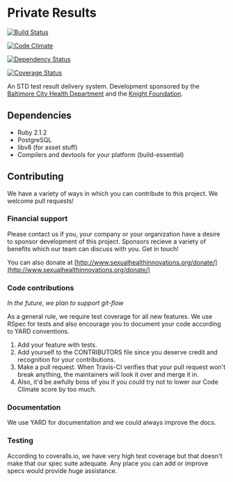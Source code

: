 # Private Results
[![Build Status](https://travis-ci.org/SexualHealthInnovations/PrivateResults.svg?branch=master)](https://travis-ci.org/SexualHealthInnovations/PrivateResults)

[![Code Climate](https://codeclimate.com/github/SexualHealthInnovations/PrivateResults.png)](https://codeclimate.com/github/SexualHealthInnovations/PrivateResults)

[![Dependency Status](https://gemnasium.com/SexualHealthInnovations/PrivateResults.svg)](https://gemnasium.com/SexualHealthInnovations/PrivateResults)

[![Coverage Status](https://coveralls.io/repos/SexualHealthInnovations/PrivateResults/badge.png)](https://coveralls.io/r/SexualHealthInnovations/PrivateResults)

An STD test result delivery system. Development sponsored by the
[Baltimore City Health Department](http://www.baltimorehealth.org/)
and the [Knight Foundation](http://www.knightfoundation.org/).

## Dependencies

+ Ruby 2.1.2
+ PostgreSQL
+ libv8 (for asset stuff)
+ Compilers and devtools for your platform (build-essential)

## Contributing

We have a variety of ways in which you can contribute to this
project. We welcome pull requests!

### Financial support

Please contact us if you, your company or your organization have a
desire to sponsor development of this project. Sponsors recieve a
variety of benefits which our team can discuss with you. Get in touch!

You can also donate at
[http://www.sexualhealthinnovations.org/donate/](http://www.sexualhealthinnovations.org/donate/)

### Code contributions

*In the future, we plan to support git-flow*

As a general rule, we require test coverage for all new features. We
use RSpec for tests and also encourage you to document your code
according to YARD conventions.

1. Add your feature with tests.
1. Add yourself to the CONTRIBUTORS file since you deserve credit and
   recognition for your contributions.
1. Make a pull request. When Travis-CI verifies that your pull request
   won't break anything, the maintainers will look it over and merge
   it in.
1. Also, it'd be awfully boss of you if you could try not to lower our
   Code Climate score by too much.

### Documentation

We use YARD for documentation and we could always improve the docs.

### Testing

According to coveralls.io, we have very high test coverage but that
doesn't make that our spec suite adequate. Any place you can add or
improve specs would provide huge assistance.
